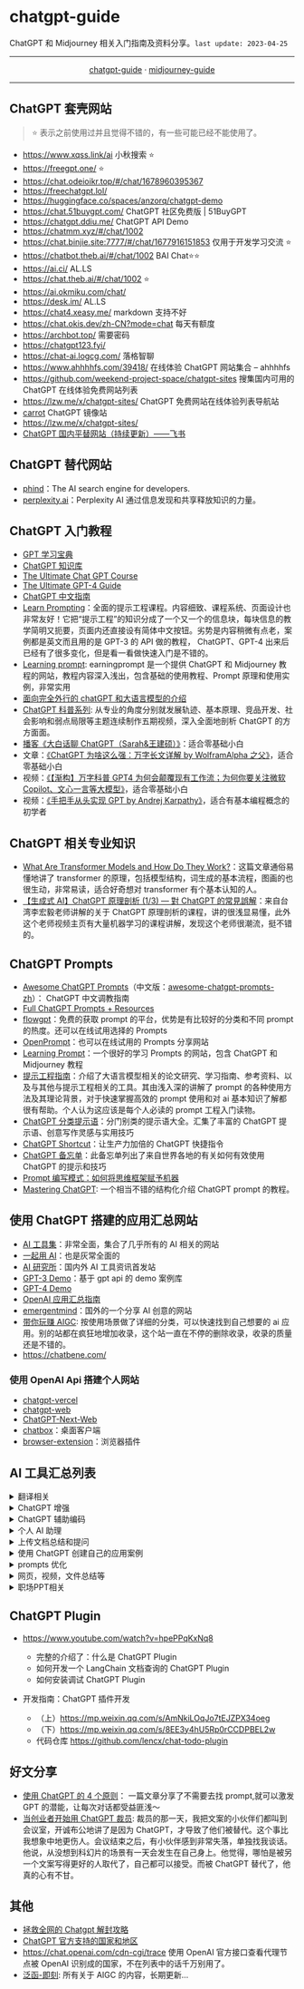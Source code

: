# chatgpt-guide

ChatGPT 和 Midjourney 相关入门指南及资料分享。`last update: 2023-04-25`

---

<div style="text-align: center">
  <a href="#chatgpt-guide">chatgpt-guide</a>
  <span> · </span>
  <a href="./midjourney-guide.md">midjourney-guide</a>
</div>

---

## ChatGPT 套壳网站

> ⭐ 表示之前使用过并且觉得不错的，有一些可能已经不能使用了。

- https://www.xqss.link/ai 小秋搜索 ⭐
- https://freegpt.one/ ⭐
- https://chat.odeioikr.top/#/chat/1678960395367
- https://freechatgpt.lol/
- https://huggingface.co/spaces/anzorq/chatgpt-demo
- https://chat.51buygpt.com/ ChatGPT 社区免费版 | 51BuyGPT
- https://chatgpt.ddiu.me/ ChatGPT API Demo
- https://chatmm.xyz/#/chat/1002
- https://chat.binjie.site:7777/#/chat/1677916151853 仅用于开发学习交流 ⭐
- https://chatbot.theb.ai/#/chat/1002 BAI Chat⭐⭐
- https://ai.ci/ AL.LS
- https://chat.theb.ai/#/chat/1002 ⭐
- https://ai.okmiku.com/chat/
- https://desk.im/ AL.LS
- https://chat4.xeasy.me/ markdown 支持不好
- https://chat.okis.dev/zh-CN?mode=chat 每天有额度
- https://archbot.top/ 需要密码
- https://chatgpt123.fyi/
- https://chat-ai.logcg.com/ 落格智聊
- https://www.ahhhhfs.com/39418/ 在线体验 ChatGPT 网站集合 – ahhhhfs
- https://github.com/weekend-project-space/chatgpt-sites 搜集国内可用的 ChatGPT 在线体验免费网站列表
- https://lzw.me/x/chatgpt-sites/ ChatGPT 免费网站在线体验列表导航站
- [carrot](https://github.com/xx025/carrot) ChatGPT 镜像站
- https://lzw.me/x/chatgpt-sites/
- [ChatGPT 国内平替网站（持续更新）——飞书](https://zl49so8lbq.feishu.cn/wiki/wikcnMEVynrv6f4RAAJzoZUFpHe)

## ChatGPT 替代网站

- [phind](https://www.phind.com/)：The AI search engine for developers.
- [perplexity.ai](https://www.perplexity.ai/)：Perplexity AI 通过信息发现和共享释放知识的力量。

## ChatGPT 入门教程

- [GPT 学习宝典](https://gpt.candobear.com/)
- [ChatGPT 知识库](https://chatgpt.moyucm.xyz/)
- [The Ultimate Chat GPT Course](https://daotin.notion.site/The-Ultimate-Chat-GPT-Course-c5895cbb68aa4472b262a3a10407579a)
- [The Ultimate GPT-4 Guide](https://doc.clickup.com/37456139/d/h/13q28b-324/e2a22b0c164b1f9)
- [ChatGPT 中文指南](https://gitlab.com/awesomeai/awesome-chatgpt-zh)
- [Learn Prompting](https://learnprompting.org/)：全面的提示工程课程。内容细致、课程系统、页面设计也非常友好！它把“提示工程”的知识分成了一个又一个的信息块，每块信息的教学简明又扼要，页面内还直接设有简体中文按钮。劣势是内容稍微有点老，案例都是英文而且用的是 GPT-3 的 API 做的教程， ChatGPT、GPT-4 出来后已经有了很多变化，但是看一看做快速入门是不错的。
- [Learning prompt](https://learningprompt.wiki/): earningprompt 是一个提供 ChatGPT 和 Midjourney 教程的网站，教程内容深入浅出，包含基础的使用教程、Prompt 原理和使用实例，非常实用
- [面向完全外行的 chatGPT 和大语言模型的介绍](http://hemin.live/2023/04/15/%e9%9d%a2%e5%90%91%e5%ae%8c%e5%85%a8%e5%a4%96%e8%a1%8c%e7%9a%84chatgpt%e5%92%8c%e5%a4%a7%e8%af%ad%e8%a8%80%e6%a8%a1%e5%9e%8b%e7%9a%84%e4%bb%8b%e7%bb%8d/)
- [ChatGPT 科普系列](https://www.bilibili.com/video/BV1VY4y117Bx/?spm_id_from=333.788&vd_source=374c472369aaf0101e19ddf06e5e4233): 从专业的角度分别就发展轨迹、基本原理、竞品开发、社会影响和弱点局限等主题连续制作五期视频，深入全面地剖析 ChatGPT 的方方面面。
- [播客《大白话聊 ChatGPT（Sarah&王建硕）》](https://www.xiaoyuzhoufm.com/episode/641183b5bb1fc0cb68f810c6)：适合零基础小白
- 文章：[《ChatGPT 为啥这么强：万字长文详解 by WolframAlpha 之父》](https://zhuanlan.zhihu.com/p/606817644)，适合零基础小白
- 视频：[《【渐构】万字科普 GPT4 为何会颠覆现有工作流；为何你要关注微软 Copilot、文心一言等大模型》](https://www.bilibili.com/video/BV1MY4y1R7EN/)，适合零基础小白
- 视频：[《手把手从头实现 GPT by Andrej Karpathy》](https://www.bilibili.com/video/BV1E14y1M75n/)，适合有基本编程概念的初学者

## ChatGPT 相关专业知识

- [What Are Transformer Models and How Do They Work?](https://txt.cohere.com/what-are-transformer-models/)：这篇文章通俗易懂地讲了 transformer 的原理，包括模型结构，词生成的基本流程，图画的也很生动，非常易读，适合好奇想对 transformer 有个基本认知的人。
- [【生成式 AI】ChatGPT 原理剖析 (1/3) — 對 ChatGPT 的常見誤解](https://www.youtube.com/watch?v=yiY4nPOzJEg)：来自台湾李宏毅老师讲解的关于 ChatGPT 原理剖析的课程，讲的很浅显易懂，此外这个老师视频主页有大量机器学习的课程讲解，发现这个老师很潮流，挺不错的。

## ChatGPT Prompts

- [Awesome ChatGPT Prompts](https://github.com/f/awesome-chatgpt-prompts)（中文版：[awesome-chatgpt-prompts-zh](https://github.com/PlexPt/awesome-chatgpt-prompts-zh)）： ChatGPT 中文调教指南
- [Full ChatGPT Prompts + Resources](https://enchanting-trader-463.notion.site/Full-ChatGPT-Prompts-Resources-8aa78bb226b7467ab59b70d2b27042e9)
- [flowgpt](https://flowgpt.com/)：免费的获取 prompt 的平台，优势是有比较好的分类和不同 prompt 的热度。还可以在线试用选择的 Prompts
- [OpenPrompt](https://openprompt.co/)：也可以在线试用的 Prompts 分享网站
- [Learning Prompt](https://learningprompt.wiki/)：一个很好的学习 Prompts 的网站，包含 ChatGPT 和 Midjourney 教程
- [提示工程指南](https://www.promptingguide.ai/zh)：介绍了大语言模型相关的论文研究、学习指南、参考资料、以及与其他与提示工程相关的工具。其由浅入深的讲解了 prompt 的各种使用方法及其理论背景，对于快速掌握高效的 prompt 使用和对 ai 基本知识了解都很有帮助。个人认为这应该是每个人必读的 prompt 工程入门读物。
- [ChatGPT 分类提示语](https://prompts.fresns.cn/)：分门别类的提示语大全。汇集了丰富的 ChatGPT 提示语、创意写作灵感与实用技巧
- [ChatGPT Shortcut](https://www.aishort.top/)：让生产力加倍的 ChatGPT 快捷指令
- [ChatGPT 备忘单](https://quickref.me/chatgpt)：此备忘单列出了来自世界各地的有关如何有效使用 ChatGPT 的提示和技巧
- [Prompt 编写模式：如何将思维框架赋予机器](https://github.com/prompt-engineering/prompt-patterns)
- [Mastering ChatGPT](https://gptbot.io/master-chatgpt-prompting-techniques-guide/): 一个相当不错的结构化介绍 ChatGPT prompt 的教程。

## 使用 ChatGPT 搭建的应用汇总网站

- [AI 工具集](https://ai-bot.cn/)：非常全面，集合了几乎所有的 AI 相关的网站
- [一起用 AI](https://17yongai.com/)：也是灰常全面的
- [AI 研究所](https://www.aiyjs.com/)：国内外 AI 工具资讯首发站
- [GPT-3 Demo](https://gpt3demo.com/)：基于 gpt api 的 demo 案例库
- [GPT-4 Demo](https://gpt4demo.com/)
- [OpenAI 应用汇总指南](https://www.mojidoc.com/05z7y-dd5pa7hu3zfmhnbngoeztyqcnq-00b)
- [emergentmind](https://www.emergentmind.com/)：国外的一个分享 AI 创意的网站
- [带你玩赚 AIGC](https://www.aigctoolkit.com/): 按使用场景做了详细的分类，可以快速找到自己想要的 ai 应用。别的站都在疯狂地增加收录，这个站一直在不停的删除收录，收录的质量还是不错的。
- https://chatbene.com/

### 使用 OpenAI Api 搭建个人网站

- [chatgpt-vercel](https://github.com/ourongxing/chatgpt-vercel)
- [chatgpt-web](https://github.com/Chanzhaoyu/chatgpt-we)
- [ChatGPT-Next-Web](https://github.com/Yidadaa/ChatGPT-Next-Web)
- [chatbox](https://github.com/Bin-Huang/chatbox)：桌面客户端
- [browser-extension](https://github.com/TaxyAI/browser-extension)：浏览器插件

## AI 工具汇总列表

<details><summary>翻译相关</summary>

- [openai-translator](https://github.com/yetone/openai-translator): 基于 ChatGPT API 的划词翻译浏览器插件和跨平台桌面端应用
- [风声雨声](https://fsys.app/): 基于 ChatGPT 的翻译服务。可以上传文件，或者填写书籍链接进行翻译。费用：收费

</details>

<details><summary>ChatGPT 增强</summary>

- 不用手动刷新 ChatGPT，这个[油猴脚本](https://m.okjike.com/originalPosts/644257a3094426a059596806?s=eyJ1IjoiNWE4OGVkNWEwMTNhYjcwMDFiNTM2MDY2IiwiZCI6MX0%3D)让你再也不用时不时手动刷新 ChatGPT，类似的还有：https://github.com/xcanwin/KeepChatGPT/
</details>

<details><summary>ChatGPT 辅助编码</summary>

- 开源项目[Bloop](https://github.com/BloopAI/bloop)：通过 Bloop，直接使用自然语言、正则表达式，来快速过滤查询搜索本地和远程存储库。让阅读源码变得更为高效，而无需拷贝一段代码让 ChatGPT 进行解释。
</details>

<details><summary>个人 AI 助理</summary>

- [COPILOT HUB](https://app.copilothub.co/home) ： 通过自己上传资料来训练成自己的 AI 助理，并且能公开分享根据自己录入数据打造的问答机器人，比如能以乔布斯口吻回答问题的机器人。
</details>

<details><summary>上传文档总结和提问</summary>

- [ChatPDF](https://www.chatpdf.com/): 上传 PDF，然后可以针对此文档进行问答，或者总结文档内容。费用：10M 以内 PDF 免费，每天限 3 个
- [ChatDoc](https://chatdoc.com/): 个人对比：chatpdf 支持连续提问，chatdoc 不支持；chatdoc 的回答似乎更好一些，并且页码点击跳转（应该表示它学习了哪些段落吧）。具体来说，感觉都可以以满足需求。
- [DocsGPT](https://github.com/arc53/DocsGPT)
- [https://github.com/guangzhengli/ChatFiles](https://github.com/guangzhengli/ChatFiles)
- [PandaGPT](https://www.pandagpt.io/)： Upload a file, ask anything，Powered by ChatGPT
- [BookAI](https://www.bookai.chat/)：Chat with any book using AI
</details>

<details><summary>使用 ChatGPT 创建自己的应用案例</summary>

- ChatGPT Driven Development Record： 可以从中学习作者的提问方式和完整的开发过程
- [llama_index](https://github.com/jerryjliu/llama_index)：非常好用的给 chatGPT 提供外部数据源，从而可以让它帮助我们分析网页、文档、新闻等等任务（比如读取 github 仓库来生成设计架构图等）
</details>

<details><summary>prompts 优化</summary>

- [Promptperfect](https://promptperfect.jina.ai/)：Promptperfect 是一款优化提示词的工具，输入自然语言后 promptperfect 自动将内容优化为机器更能理解的形式，支持 GPT、Midjourney、StableDiffusion 等多种 AI 的提示词优化
</details>

<details><summary>网页，视频，文件总结等</summary>

- [ChatGPT Siderbar](https://chrome.google.com/webstore/detail/difoiogjjojoaoomphldepapgpbgkhkb)
- [Glarity Summary](https://glarity.app/zh-hans)：一个万能的网页总结插件，支持谷歌各类搜索引擎、Youtube、Github、Yahoo、Twitter，甚至任意网页的总结，此外也支持设置不自动开启，使用的使用点击页面上一个 icon 即可，使用体验还是很舒服的。
- [Webpilot](https://www.webpilot.ai/)：与 ChatGPT 不同，无需聊天或切换页面，也无需复制和粘贴。只需选择文本，其他一切都会自动完成。
- [BibiGPT 哔哔终结者](https://b.jimmylv.cn/)：bilibili，youtube 等音视频总结，支持上传本地音视频文件。
- [myGPTReader](https://www.bmpi.dev/dev/chatgpt-development-notes/my-gpt-reader/)：使用 ChatGPT 创建自己的应用案例。
</details>

<details><summary>职场PPT相关</summary>

- [Gamma.app](https://gamma.app/)：使用 GPT-4 生成 PPT，类似 Office Copilot，除了秒杀古典版 PowerPoint， 还可以做网页和普通文档。
- 国内的可以看看这个：http://motion.yoo-ai.com/
</details>

## ChatGPT Plugin

- https://www.youtube.com/watch?v=hpePPqKxNq8

  - 完整的介绍了：什么是 ChatGPT Plugin
  - 如何开发一个 LangChain 文档查询的 ChatGPT Plugin
  - 如何安装调试 ChatGPT Plugin

- 开发指南：ChatGPT 插件开发

  - （上）https://mp.weixin.qq.com/s/AmNkiLOqJo7tEJZPX34oeg
  - （下）https://mp.weixin.qq.com/s/8EE3y4hU5Rp0rCCDPBEL2w
  - 代码仓库 https://github.com/lencx/chat-todo-plugin

## 好文分享

- [使用 ChatGPT 的 4 个原则](https://m.okjike.com/originalPosts/643b6486205bd8b62e542eff)： 一篇文章分享了不需要去找 prompt,就可以激发 GPT 的潜能，让每次对话都受益匪浅～
- [当创业者开始用 ChatGPT 裁员](https://mp.weixin.qq.com/s/XkqpR3apm-79w8GBVHy1kg): 裁员的那一天，我把文案的小伙伴们都叫到会议室，开诚布公地讲了是因为 ChatGPT，才导致了他们被替代。这个事比我想象中地更伤人。会议结束之后，有小伙伴感到非常失落，单独找我谈话。他说，从没想到科幻片的场景有一天会发生在自己身上。他觉得，哪怕是被另一个文案写得更好的人取代了，自己都可以接受。而被 ChatGPT 替代了，他真的心有不甘。

## 其他

- [拯救全网的 Chatgpt 解封攻略](https://twitter.com/sunyangphp/status/1642568555567923200?s=12&t=lRqvsDlaaeRf3MEih6cK1g)
- [ChatGPT 官方支持的国家和地区](https://platform.openai.com/docs/supported-countries)
- https://chat.openai.com/cdn-cgi/trace 使用 OpenAI 官方接口查看代理节点被 OpenAI 识别成的国家，不在列表中的话千万别用了。
- [泛函-即刻](https://web.okjike.com/originalPost/63ee0844898c23cdb298717a): 所有关于 AIGC 的内容，长期更新...
